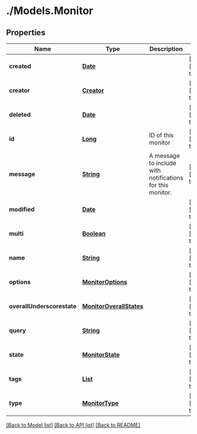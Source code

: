 # ./Models.Monitor
## Properties

Name | Type | Description | Notes
------------ | ------------- | ------------- | -------------
**created** | [**Date**][1] |  | [optional] [default to null]
**creator** | [**Creator**][2] |  | [optional] [default to null]
**deleted** | [**Date**][1] |  | [optional] [default to null]
**id** | [**Long**][3] | ID of this monitor | [optional] [default to null]
**message** | [**String**][4] | A message to include with notifications for this monitor. | [optional] [default to null]
**modified** | [**Date**][1] |  | [optional] [default to null]
**multi** | [**Boolean**][5] |  | [optional] [default to null]
**name** | [**String**][4] |  | [optional] [default to null]
**options** | [**MonitorOptions**][6] |  | [optional] [default to null]
**overallUnderscorestate** | [**MonitorOverallStates**][7] |  | [optional] [default to null]
**query** | [**String**][4] |  | [optional] [default to null]
**state** | [**MonitorState**][8] |  | [optional] [default to null]
**tags** | [**List**][4] |  | [optional] [default to null]
**type** | [**MonitorType**][9] |  | [optional] [default to null]

[[Back to Model list]][10] [[Back to API list]][11] [[Back to README]][12]

[1]: DateTime.md
[2]: Creator.md
[3]: long.md
[4]: string.md
[5]: boolean.md
[6]: MonitorOptions.md
[7]: MonitorOverallStates.md
[8]: MonitorState.md
[9]: MonitorType.md
[10]: ../README.md#documentation-for-models
[11]: ../README.md#documentation-for-api-endpoints
[12]: ../README.md
